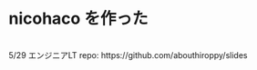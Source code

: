 <!-- background: title -->

# nicohaco を作った

<br />
5/29 エンジニアLT  
repo: https://github.com/abouthiroppy/slides
